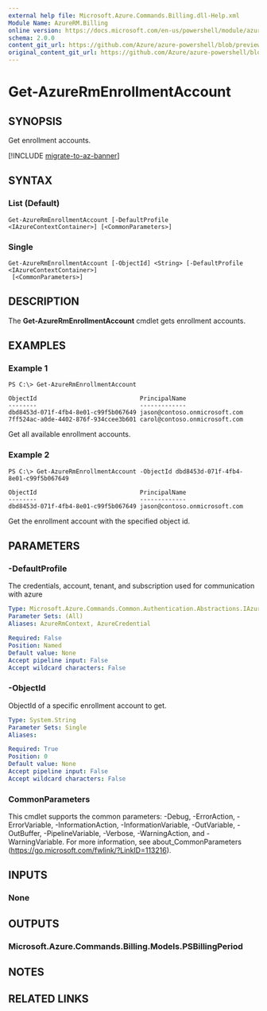 ```yaml
---
external help file: Microsoft.Azure.Commands.Billing.dll-Help.xml
Module Name: AzureRM.Billing
online version: https://docs.microsoft.com/en-us/powershell/module/azurerm.billing/get-azurermenrollmentaccount
schema: 2.0.0
content_git_url: https://github.com/Azure/azure-powershell/blob/preview/src/ResourceManager/Billing/Commands.Billing/help/Get-AzureRmEnrollmentAccount.md
original_content_git_url: https://github.com/Azure/azure-powershell/blob/preview/src/ResourceManager/Billing/Commands.Billing/help/Get-AzureRmEnrollmentAccount.md
---
```


# Get-AzureRmEnrollmentAccount

## SYNOPSIS
Get enrollment accounts.

[!INCLUDE [migrate-to-az-banner](../../includes/migrate-to-az-banner.md)]

## SYNTAX

### List (Default)
```
Get-AzureRmEnrollmentAccount [-DefaultProfile <IAzureContextContainer>] [<CommonParameters>]
```

### Single
```
Get-AzureRmEnrollmentAccount [-ObjectId] <String> [-DefaultProfile <IAzureContextContainer>]
 [<CommonParameters>]
```

## DESCRIPTION
The **Get-AzureRmEnrollmentAccount** cmdlet gets enrollment accounts.

## EXAMPLES

### Example 1
```
PS C:\> Get-AzureRmEnrollmentAccount

ObjectId                             PrincipalName
--------                             -------------
dbd8453d-071f-4fb4-8e01-c99f5b067649 jason@contoso.onmicrosoft.com
7ff524ac-a0de-4402-876f-934ccee3b601 carol@contoso.onmicrosoft.com
```

Get all available enrollment accounts.

### Example 2
```
PS C:\> Get-AzureRmEnrollmentAccount -ObjectId dbd8453d-071f-4fb4-8e01-c99f5b067649

ObjectId                             PrincipalName
--------                             -------------
dbd8453d-071f-4fb4-8e01-c99f5b067649 jason@contoso.onmicrosoft.com
```

Get the enrollment account with the specified object id.

## PARAMETERS

### -DefaultProfile
The credentials, account, tenant, and subscription used for communication with azure

```yaml
Type: Microsoft.Azure.Commands.Common.Authentication.Abstractions.IAzureContextContainer
Parameter Sets: (All)
Aliases: AzureRmContext, AzureCredential

Required: False
Position: Named
Default value: None
Accept pipeline input: False
Accept wildcard characters: False
```

### -ObjectId
ObjectId of a specific enrollment account to get.

```yaml
Type: System.String
Parameter Sets: Single
Aliases:

Required: True
Position: 0
Default value: None
Accept pipeline input: False
Accept wildcard characters: False
```

### CommonParameters
This cmdlet supports the common parameters: -Debug, -ErrorAction, -ErrorVariable, -InformationAction, -InformationVariable, -OutVariable, -OutBuffer, -PipelineVariable, -Verbose, -WarningAction, and -WarningVariable. For more information, see about_CommonParameters (https://go.microsoft.com/fwlink/?LinkID=113216).

## INPUTS

### None

## OUTPUTS

### Microsoft.Azure.Commands.Billing.Models.PSBillingPeriod

## NOTES

## RELATED LINKS
